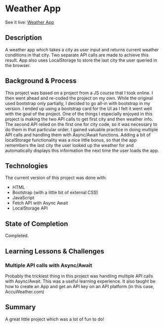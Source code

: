 # Weather App

See it live: [Weather App](https://soft-blancmange-2112d3.netlify.app/)

## Description
A weather app which takes a city as user input and returns current weather conditions in that city. Two separate API calls are made to achieve this result. App also uses LocalStorage to store the last city the user queried in the browser.

## Background & Process
This project was based on a project from a JS course that I took online. I then went ahead and re-coded the project on my own. While the original used bootstrap only partially, I decided to go all-in with bootstrap in my version. I ended up using a bootstrap card for the UI as I felt it went well with the goal of the project. One of the things I especially enjoyed in this project is making the two API calls to get first city and then weather info. The second API relied on the first one for city code, so it was necessary to do them in that particular order. I gained valuable practice in doing multiple API calls and handling them with Async/Await functions. Adding a bit of localStorage functionality was a nice little bonus, so that the app remembers the last city the user looked up the weather for and automatically displays this information the next time the user loads the app.

## Technologies
The current version of this project was done with:
* HTML 
* Bootstrap (with a little bit of external CSS)
* JavaScript
* Fetch API with Async Await
* LocalStorage API

## State of Completion
Completed.

## Learning Lessons & Challenges
### Multiple API calls with Async/Await
Probably the trickiest thing in this project was handling multiple API calls with Async/Await. This was a useful learning experience. It also taught be how to create an App and get an API key on an API platform (in this case, AccuWeather.com)


## Summary
A great little project which was a lot of fun to do!




